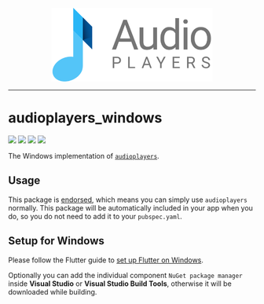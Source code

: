 <p align="center">
  <a href="https://pub.dev/packages/audioplayers">
    <img alt="AudioPlayers" height="150px" src="https://raw.githubusercontent.com/bluefireteam/audioplayers/main/images/logo_ap_compact.svg">
  </a>
</p>

---

# audioplayers\_windows
<p>
  <a title="Pub" href="https://pub.dev/packages/audioplayers_windows"><img src="https://img.shields.io/pub/v/audioplayers_windows.svg?style=popout&include_prereleases"/></a>
  <a title="Build Status" href="https://github.com/bluefireteam/audioplayers/actions?query=workflow%3Abuild+branch%3Amain"><img src="https://github.com/bluefireteam/audioplayers/workflows/build/badge.svg?branch=main"/></a>
  <a title="Discord" href="https://discord.gg/pxrBmy4"><img src="https://img.shields.io/discord/509714518008528896.svg"/></a>
  <a title="Melos" href="https://github.com/invertase/melos"><img src="https://img.shields.io/badge/maintained%20with-melos-f700ff.svg"/></a>
</p>

The Windows implementation of [`audioplayers`](https://pub.dev/packages/audioplayers).

## Usage

This package is [endorsed](https://flutter.dev/docs/development/packages-and-plugins/developing-packages#endorsed-federated-plugin),
which means you can simply use `audioplayers` normally. 
This package will be automatically included in your app when you do, so you do not need to add it to your `pubspec.yaml`.

## Setup for Windows

Please follow the Flutter guide to [set up Flutter on Windows](https://docs.flutter.dev/get-started/install/windows#windows-setup).

Optionally you can add the individual component `NuGet package manager` inside **Visual Studio** or **Visual Studio Build Tools**, otherwise it will be downloaded while building.
